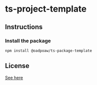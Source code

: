 # ts-project-template

## Instructions

### Install the package
```sh
npm install @oadpoaw/ts-package-template
```

## License
[See here](LICENSE)